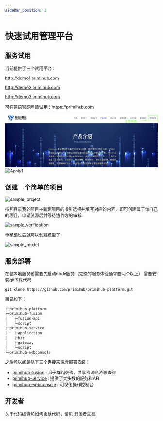 ```yaml
---
sidebar_position: 2
---
```


# 快速试用管理平台

## 服务试用
当前提供了三个试用平台：

http://demo1.primihub.com

http://demo2.primihub.com

http://demo3.primihub.com

可在原语官网申请试用：https://primihub.com

![Apply](./primihub-platform-apply.png)
![Apply1](/img/primihub01.png)

## 创建一个简单的项目
![sample_project](/img/sample_project.jpg) 

按照目录我的项目->新建项目的指引选择并填写对应的内容，即可创建属于你自己的项目，申请资源后并等待协作方的审核:

![sample_verification](/img/sample_verification.jpg) 

审核通过后就可以创建模型了

![sample_model](/img/sample_model.jpg) 

## 服务部署
在装本地服务前需要先启动node服务（完整的服务体验通常要两个以上）
需要安装git下载代码

    git clone https://github.com/primihub/primihub-platform.git

目录如下：

    ├─primihub-platform
    ├─primihub-fusion
    │   ├─fusion-api
    │   └─script
    ├─primihub-service
    │   ├─application
    │   ├─biz
    │   ├─gateway
    │   └─script
    └─primihub-webconsole

之后可以阅读以下三个连接来进行部署安装：
- [primihub-fusion](/docs/developer-docs/privacy-platform/privacy-platform-fusion) : 用于群组交流，共享资源和资源查询
- [primihub-service](/docs/developer-docs/privacy-platform/privacy-platform-service) : 提供了大多数的服务和API
- [primihub-webconsole](/docs/developer-docs/privacy-platform/privacy-platform-webconsole) : 可视化操作控制台

## 开发者
  关于代码编译和如何贡献代码，请见 [开发者文档](/docs/developer-docs/privacy-platform/)


